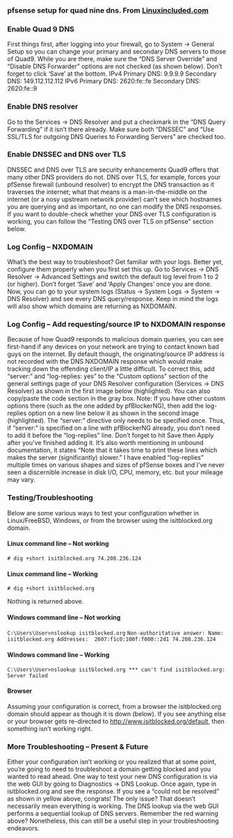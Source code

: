 ### pfsense setup for quad nine dns. From [Linuxincluded.com](https://linuxincluded.com/configuring-quad9-on-pfsense/)


### Enable Quad 9 DNS
First things first, after logging into your firewall, go to System -> General Setup so you can change your primary and secondary DNS servers to those of Quad9. While you are there, make sure the “DNS Server Override” and “Disable DNS Forwarder” options are not checked (as shown below). Don’t forget to click ‘Save’ at the bottom.
IPv4
Primary DNS: 9.9.9.9
Secondary DNS: 149.112.112.112
IPv6
Primary DNS: 2620:fe::fe
Secondary DNS: 2620:fe::9

### Enable DNS resolver
Go to the Services -> DNS Resolver and put a checkmark in the “DNS Query Forwarding” if it isn’t there already. Make sure both “DNSSEC” and “Use SSL/TLS for outgoing DNS Queries to Forwarding Servers” are checked too.


### Enable DNSSEC and DNS over TLS
DNSSEC and DNS over TLS are security enhancements Quad9 offers that many other DNS providers do not. DNS over TLS, for example, forces your pfSense firewall (unbound resolver) to encrypt the DNS transaction as it traverses the internet; what that means is a man-in-the-middle on the internet (or a nosy upstream network provider) can’t see which hostnames you are querying and as important, no one can modify the DNS responses. If you want to double-check whether your DNS over TLS configuration is working, you can follow the “Testing DNS over TLS on pfSense” section below.

### Log Config – NXDOMAIN

What’s the best way to troubleshoot? Get familiar with your logs. Better yet, configure them properly when you first set this up. Go to Services -> DNS Resolver -> Advanced Settings and switch the default log level from 1 to 2 (or higher). Don’t forget ‘Save’ and ‘Apply Changes’ once you are done.
Now, you can go to your system logs (Status -> System Logs -> System -> DNS Resolver) and see every DNS query/response. Keep in mind the logs will also show which domains are returning as NXDOMAIN.

### Log Config – Add requesting/source IP to NXDOMAIN response

Because of how Quad9 responds to malicious domain queries, you can see first-hand if any devices on your network are trying to contact known bad guys on the internet. By default though, the originating/source IP address is not recorded with the DNS NXDOMAIN response which would make tracking down the offending client/IP a little difficult. To correct this, add “server:” and “log-replies: yes” to the “Custom options” section of the general settings page of your DNS Resolver configuration (Services -> DNS Resolver) as shown in the first image below (highlighted). You can also copy/paste the code section in the gray box. Note: If you have other custom options there (such as the one added by pfBlockerNG), then add the log-replies option on a new line below it as shown in the second image (highlighted). The “server:” directive only needs to be specified once. Thus, if “server:” is specified on a line with pfBlockerNG already, you don’t need to add it before the “log-replies” line. Don’t forget to hit Save then Apply after you’ve finished adding it. It’s also worth mentioning in unbound documentation, it states “Note that it takes time to print these lines which makes the server (significantly) slower.” I have enabled “log-replies” multiple times on various shapes and sizes of pfSense boxes and I’ve never seen a discernible increase in disk I/O, CPU, memory, etc. but your mileage may vary.


### Testing/Troubleshooting

Below are some various ways to test your configuration whether in Linux/FreeBSD, Windows, or from the browser using the isitblocked.org domain.

#### Linux command line – Not working

`# dig +short isitblocked.org
74.208.236.124`

#### Linux command line – Working

`# dig +short isitblocked.org`

Nothing is returned above.

#### Windows command line – Not working

`C:\Users\User>nslookup isitblocked.org`
`Non-authoritative answer:
Name:    isitblocked.org
Addresses:  2607:f1c0:100f:f000::2d1
          74.208.236.124`

#### Windows command line – Working

`C:\Users\User>nslookup isitblocked.org
*** can't find isitblocked.org: Server failed`

#### Browser

Assuming your configuration is correct, from a browser the isitblocked.org domain should appear as though it is down (below). If you see anything else or your browser gets re-directed to http://www.isitblocked.org/default, then something isn’t working right.


### More Troubleshooting – Present & Future

Either your configuration isn’t working or you realized that at some point, you’re going to need to troubleshoot a domain getting blocked and you wanted to read ahead. One way to test your new DNS configuration is via the web GUI by going to Diagnostics -> DNS Lookup. Once again, type in isitblocked.org and see the response. If you see a “could not be resolved” as shown in yellow above, congrats! The only issue? That doesn’t necessarily mean everything is working. The DNS lookup via the web GUI performs a sequential lookup of DNS servers. Remember the red warning above? Nonetheless, this can still be a useful step in your troubleshooting endeavors.
